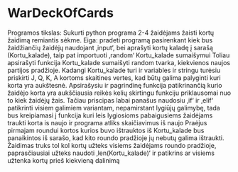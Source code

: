 # WarDeckOfCards

Programos tikslas: Sukurti python programa 2-4 žaidėjams žaisti kortų žaidimą remiantis sėkme.
Eiga: pradeti programą pasirenkant kiek bus žaidžiančių žaidėjų naudojant ‚input‘, bei aprašyti kortų kaladę į sarašą (Kortu_kalade), taip pat importuoti ‚random‘ Kortu_kalade sumaišymui
Toliau apsirašyti funkcija Kortu_kalade sumaišyti random tvarka, kiekvienos naujos partijos pradžioje.
Kadangi Kortu_kalade turi ir variables ir stringu turėsiu priskirti J, Q, K, A kortoms skaitines vertes, kad būtų galima palyginti kuri korta yra aukštesnė.
Apsirašysiu ir pagrindinę funkcija patikrinančią kurio žaidėjo korta yra aukščiausia reikės kelių skirtingu funkciju priklausomai nuo to kiek žaidėjų žais. Tačiau priscipas labai panašus naudosiu ‚if‘ ir ‚elif‘ patikrinti visiem galimiem variantam, nepamirstant lygiūjų galimybę, tada bus kreipiamasi į funkcija kuri leis lygiosioms pabaigusiems žaidėjams traukti korta is naujo ir programa atliks skaičiavimus iš naujo
Praėjus pirmajam roundui kortos kurios buvo ištrauktos iš Kortu_kalade bus panaikintos iš sarašo, kad kito roundo pradžioje jų nebutų galima ištraukti.
Žaidimas truks tol kol kortų užteks visiems žaidėjams roundo pradžioje, paprasčiausiai užteks naudoti ‚len(Kortu_kalade)‘ ir patikrins ar visiems užtenka kortų prieš kiekvieną dalinimą
